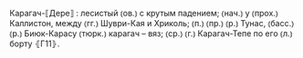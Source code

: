 ---
---

Карагач-⟦Дере⟧
: лесистый ⦅ов.⦆ с крутым падением; ⦅нач.⦆ у ⦅прох.⦆ Каллистон, между ⦅гг.⦆ Шуври-Кая и Хриколь; ⦅п.⦆ ⦅пр.⦆ ⦅р.⦆ Тунас, ⦅басс.⦆ ⦅р.⦆ Биюк-Карасу ⦅тюрк.⦆ карагач – вяз; ⦅ср.⦆ ⦅г.⦆ Карагач-Тепе по его ⦅л.⦆ борту ⦃Г11⦄.

